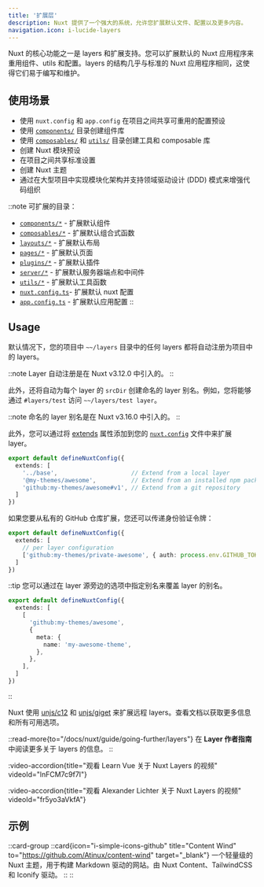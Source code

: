 ```yaml
---
title: '扩展层'
description: Nuxt 提供了一个强大的系统，允许您扩展默认文件、配置以及更多内容。
navigation.icon: i-lucide-layers
---
```


Nuxt 的核心功能之一是 layers 和扩展支持。您可以扩展默认的 Nuxt 应用程序来重用组件、utils 和配置。layers 的结构几乎与标准的 Nuxt 应用程序相同，这使得它们易于编写和维护。

## 使用场景

- 使用 `nuxt.config` 和 `app.config` 在项目之间共享可重用的配置预设
- 使用 [`components/`](/docs/guide/directory-structure/components) 目录创建组件库
- 使用 [`composables/`](/docs/guide/directory-structure/composables) 和 [`utils/`](/docs/guide/directory-structure/utils) 目录创建工具和 composable 库
- 创建 Nuxt 模块预设
- 在项目之间共享标准设置
- 创建 Nuxt 主题
- 通过在大型项目中实现模块化架构并支持领域驱动设计 (DDD) 模式来增强代码组织

::note 
可扩展的目录：
- [`components/*`](/docs/nuxt/guide/directory-structure/components)   -  扩展默认组件
- [`composables/*`](/docs/nuxt/guide/directory-structure/composables)  - 扩展默认组合式函数
- [`layouts/*`](/docs/nuxt/guide/directory-structure/layouts)  - 扩展默认布局
- [`pages/*`](/docs/nuxt/guide/directory-structure/pages)        - 扩展默认页面
- [`plugins/*`](/docs/nuxt/guide/directory-structure/plugins)        - 扩展默认插件
- [`server/*`](/docs/nuxt/guide/directory-structure/server)       - 扩展默认服务器端点和中间件
- [`utils/*`](/docs/nuxt/guide/directory-structure/utils)   - 扩展默认工具函数
- [`nuxt.config.ts`](/docs/nuxt/guide/directory-structure/nuxt-config)- 扩展默认 nuxt 配置
- [`app.config.ts`](/docs/nuxt/guide/directory-structure/app-config)  -  扩展默认应用配置
::

## Usage

默认情况下，您的项目中 `~~/layers` 目录中的任何 layers 都将自动注册为项目中的 layers。

::note
Layer 自动注册是在 Nuxt v3.12.0 中引入的。
::

此外，还将自动为每个 layer 的 `srcDir` 创建命名的 layer 别名。例如，您将能够通过 `#layers/test` 访问 `~~/layers/test layer`。

::note
命名的 layer 别名是在 Nuxt v3.16.0 中引入的。
::

此外，您可以通过将 [extends](/docs/api/nuxt-config#extends) 属性添加到您的 [`nuxt.config`](/docs/guide/directory-structure/nuxt-config) 文件中来扩展 layer。

```ts [nuxt.config.ts]
export default defineNuxtConfig({
  extends: [
    '../base',                     // Extend from a local layer
    '@my-themes/awesome',          // Extend from an installed npm package
    'github:my-themes/awesome#v1', // Extend from a git repository
  ]
})
```

如果您要从私有的 GitHub 仓库扩展，您还可以传递身份验证令牌：

```ts [nuxt.config.ts]
export default defineNuxtConfig({
  extends: [
    // per layer configuration
    ['github:my-themes/private-awesome', { auth: process.env.GITHUB_TOKEN }]
  ]
})
```

::tip
您可以通过在 layer 源旁边的选项中指定别名来覆盖 layer 的别名。

```ts [nuxt.config.ts]
export default defineNuxtConfig({
  extends: [
    [
      'github:my-themes/awesome',
      { 
        meta: {
          name: 'my-awesome-theme',
        },
      },
    ],
  ]
})
```

::

Nuxt 使用 [unjs/c12](https://c12.unjs.io) 和 [unjs/giget](https://giget.unjs.io) 来扩展远程 layers。查看文档以获取更多信息和所有可用选项。

::read-more{to="/docs/nuxt/guide/going-further/layers"}
在 **Layer 作者指南** 中阅读更多关于 layers 的信息。
::

:video-accordion{title="观看 Learn Vue 关于 Nuxt Layers 的视频" videoId="lnFCM7c9f7I"}

:video-accordion{title="观看 Alexander Lichter 关于 Nuxt Layers 的视频" videoId="fr5yo3aVkfA"}

## 示例

::card-group
  ::card{icon="i-simple-icons-github" title="Content Wind" to="https://github.com/Atinux/content-wind" target="_blank"}
一个轻量级的 Nuxt 主题，用于构建 Markdown 驱动的网站。由 Nuxt Content、TailwindCSS 和 Iconify 驱动。
  ::
::
